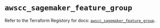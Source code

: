 # `awscc_sagemaker_feature_group`

Refer to the Terraform Registory for docs: [`awscc_sagemaker_feature_group`](https://registry.terraform.io/providers/hashicorp/awscc/0.70.0/docs/resources/sagemaker_feature_group).
